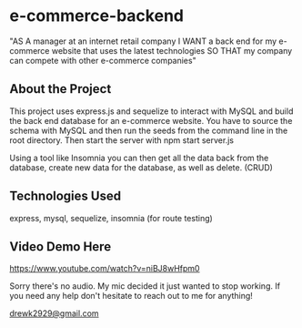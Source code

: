 # e-commerce-backend
"AS A manager at an internet retail company
I WANT a back end for my e-commerce website that uses the latest technologies
SO THAT my company can compete with other e-commerce companies"

## About the Project
This project uses express.js and sequelize to interact with MySQL and build the back end database for an e-commerce website. You have to source the schema with MySQL and then run the seeds from the command line in the root directory. Then start the server with npm start server.js

Using a tool like Insomnia you can then get all the data back from the database, create new data for the database, as well as delete. (CRUD)


## Technologies Used
express, mysql, sequelize, insomnia (for route testing)

## Video Demo Here
https://www.youtube.com/watch?v=niBJ8wHfpm0

Sorry there's no audio. My mic decided it just wanted to stop working. If you need any help don't hesitate to reach out to me for anything!

drewk2929@gmail.com
